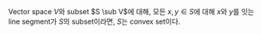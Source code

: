 Vector space $V$와 subset $S \sub V$에 대해, 모든 $x, y \in S$에 대해 $x$와 $y$를 잇는 line segment가 $S$의 subset이라면, $S$는 convex set이다.